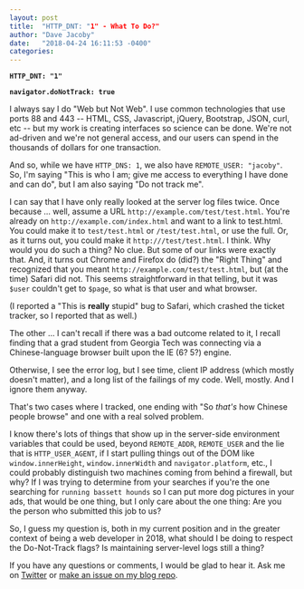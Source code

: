 ```yaml
---
layout: post
title:  "HTTP_DNT: "1" - What To Do?"
author: "Dave Jacoby"
date:   "2018-04-24 16:11:53 -0400"
categories:
---
```


**`HTTP_DNT: "1"`**

**`navigator.doNotTrack: true`**

I always say I do "Web but Not Web". I use common technologies that use ports 88 and 443 -- HTML, CSS, Javascript, jQuery, Bootstrap, JSON, curl, etc -- but my work is creating interfaces so science can be done. We're not ad-driven and we're not general access, and our users can spend in the thousands of dollars for one transaction.

And so, while we have `HTTP_DNS: 1`, we also have `REMOTE_USER: "jacoby"`. So, I'm saying "This is who I am; give me access to everything I have done and can do", but I am also saying "Do not track me".

I can say that I have only really looked at the server log files twice. Once because ... well, assume a URL `http://example.com/test/test.html`. You're already on `http://example.com/index.html` and want to a link to test.html. You could make it to `test/test.html` or `/test/test.html`, or use the full. Or, as it turns out, you could make it `http:///test/test.html`. I think. Why would you do such a thing? No clue. But some of our links were exactly that. And, it turns out Chrome and Firefox do (did?) the "Right Thing" and recognized that you meant `http://example.com/test/test.html`, but (at the time) Safari did not. This seems straightforward in that telling, but it was `$user` couldn't get to `$page`, so what is that user and what browser.

(I reported a "This is **really** stupid" bug to Safari, which crashed the ticket tracker, so I reported that as well.)

The other ... I can't recall if there was a bad outcome related to it, I recall finding that a grad student from Georgia Tech was connecting via a Chinese-language browser built upon the IE (6? 5?) engine.

Otherwise, I see the error log, but I see time, client IP address (which mostly doesn't matter), and a long list of the failings of my code. Well, mostly. And I ignore them anyway.

That's two cases where I tracked, one ending with "So _that's_ how Chinese people browse" and one with a real solved problem.

I know there's lots of things that show up in the server-side environment variables that could be used, beyond `REMOTE_ADDR`, `REMOTE_USER` and the lie that is `HTTP_USER_AGENT`, if I start pulling things out of the DOM like `window.innerHeight`, `window.innerWidth` and `navigator.platform`, etc., I could probably distinguish two machines coming from behind a firewall, but why? If I was trying to determine from your searches if you're the one searching for `running bassett hounds` so I can put more dog pictures in your ads, that would be one thing, but I only care about the one thing: Are you the person who submitted this job to us? 

So, I guess my question is, both in my current position and in the greater context of being a web developer in 2018, what should I be doing to respect the Do-Not-Track flags? Is maintaining server-level logs still a thing? 

If you have any questions or comments, I would be glad to hear it. Ask me on [Twitter](https://twitter.com/jacobydave) or [make an issue on my blog repo](https://github.com/jacoby/jacoby.github.io).
